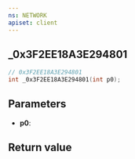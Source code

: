 ```yaml
---
ns: NETWORK
apiset: client
---
```

## _0x3F2EE18A3E294801

```c
// 0x3F2EE18A3E294801
int _0x3F2EE18A3E294801(int p0);
```


## Parameters
* **p0**:

## Return value

